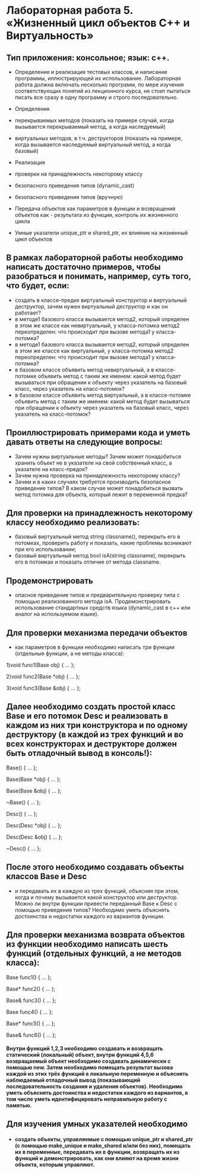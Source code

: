 # Лабораторная работа 5. «Жизненный цикл объектов С++ и Виртуальность»
## Тип приложения: консольное; язык: c++.
- Определение и реализация тестовых классов, и написание программы, иллюстрирующей их использование. Лабораторная работа должна включать несколько программ, по мере изучения соответствующих понятий из лекционного курса, не стоит пытаться писать все сразу в одну программу и строго последовательно.

-	Определения
-	перекрываемых методов (показать на примере случай, когда вызывается перекрываемый метод, а когда наследуемый)
-	виртуальных методов, в т.ч. деструкторов (показать на примере, когда вызывается наследуемый виртуальный метод, а когда базовый)
-	Реализация
-	проверки на принадлежность некоторому классу
-	безопасного приведения типов (dynamic_cast)
-	безопасного приведения типов (вручную)
-	Передача объектов как параметров в функции и возвращения объектов как - результата из функции, контроль их жизненного цикла
-	Умные указатели unique_ptr и shared_ptr, их влияние на жизненный цикл объектов

## В рамках лабораторной работы необходимо написать достаточно примеров, чтобы разобраться и понимать, например, суть того, что будет, если:
-	создать в классе-предке виртуальный конструктор и виртуальный деструктор, зачем нужен виртуальный деструктор и как он работает?
-	в методе1 базового класса вызывается метод2, который определен в этом же классе как невиртуальный, у класса-потомка метод2 переопределен: что происходит при вызове метода1 у класса-потомка?
-	в методе1 базового класса вызывается метод2, который определен в этом же классе как виртуальный, у класса-потомка метод2 переопределен: что происходит при вызове метода1 у класса-потомка?
-	в базовом классе объявить метод невиртуальный, а в классе-потомке объявить метод с таким же именем: какой метод будет вызываться при обращении к объекту через указатель на базовый класс, через указатель на класс-потомок?
-	в базовом классе объявить метод виртуальный, а в классе-потомке объявить метод с таким же именем: какой метод будет вызываться при обращении к объекту через указатель на базовый класс, через указатель на класс-потомок?

## Проиллюстрировать примерами кода и уметь давать ответы на следующие вопросы:
-	Зачем нужны виртуальные методы? Зачем может понадобиться хранить объект не в указателе на свой собственный класс, а указателе на класс-предок?
-	Зачем нужна проверка на принадлежность некоторому классу?
-	Зачем и в каких случаях требуется производить безопасное приведение типов? В каком случае может понадобиться вызвать метод потомка для объекта, который лежит в переменной предка?

## Для проверки на принадлежность некоторому классу необходимо реализовать:
-	базовый виртуальный метод string classname(), перекрыть его в потомках, проверить работу и показать, какие проблемы возникают при его использовании;
-	базовый виртуальный метод bool isA(string classname), перекрыть его в потомках и показать отличие от метода classname.

## Продемонстрировать 
- опасное приведение типов и предварительную проверку типа с помощью реализованного метода isA. Продемонстрировать использование стандартных средств языка (dynamic_cast в c++ или аналог на используемом языке).

## Для проверки механизма передачи объектов
- как параметров в функции необходимо написать три функции (отдельные функции, а не методы класса):

1)void func1(Base  obj) { ... };

2)void func2(Base *obj) { ... };

3)void func3(Base &obj) { ... };

## Далее необходимо создать простой класс Base и его потомок Desc и реализовать в каждом из них три конструктора и по одному деструктору (в каждой из трех функций и во всех конструкторах и деструкторе должен быть отладочный вывод в консоль!):

Base() { ... };

Base(Base *obj) { ... };

Base(Base &obj) { ... };

~Base() { ... };

Desc() { ... };

Desc(Desc *obj) { ... };

Desc(Desc &obj) { ... };

~Desc() { ... };

## После этого необходимо создавать объекты классов Base и Desc
- и передавать их в каждую из трех функций, объясняя при этом, когда и почему вызывается какой конструктор или деструктор. Можно ли внутри функции привести переданный Base к Desc с помощью приведения типов? Необходимо уметь объяснять достоинства и недостатки каждого из вариантов функции.

## Для проверки механизма возврата объектов из функции необходимо написать шесть функций (отдельных функций, а не методов класса):

Base func1() { ... };

Base* func2() { ... };

Base& func3() { ... };

Base func4() { ... };

Base* func5() { ... };

Base& func6() { ... };

#### Внутри функций 1,2,3 необходимо создавать и возвращать статический (локальный) объект, внутри функций 4,5,6 возвращаемый объект необходимо создавать динамически с помощью new. Затем необходимо помещать результат вызова каждой из этих трёх функций в локальную переменную и объяснять наблюдаемый отладочный вывод (показывающий последовательность создания и удаления объектов). Необходимо уметь объяснять достоинства и недостатки каждого из вариантов, в том числе уметь идентифицировать неправильную работу с памятью.

## Для изучения умных указателей необходимо 
- #### создать объекты, управляемые с помощью unique_ptr и shared_ptr (с помощью make_unique и make_shared и/или без них), помещать их в переменные, передавать их в функции, возвращать их из функций и демонстрировать, как они влияют на время жизни объекта, которым управляют.
